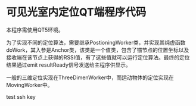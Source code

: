 # 可见光室内定位QT端程序代码

本程序需使用QT5环境。

为了实现不同的定位算法，需要继承PostioningWorker类，并实现其纯虚函数doWork，其入参是Anchor类，该类是一个值类，包含了锚节点的位置坐标以及接收端在该节点上获得的RSSI值，有了这些值就可以运行定位算法。最终的定位结果通过emit resultReady信号发送给主程序供显示。 	

一般的三维定位实现在ThreeDimenWorker中，而运动物体的定位实现在MovingWorker中。

test ssh key
